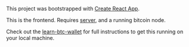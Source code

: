 This project was bootstrapped with [Create React App](https://github.com/facebook/create-react-app).

This is the frontend. Requires [server](https://github.com/daGoodenough/learn-btc-wallet-server), and a running bitcoin node.

Check out the [learn-btc-wallet](https://github.com/daGoodenough/learn-btc-wallet) for full instructions to get this running on your local machine.

